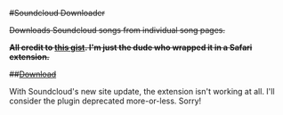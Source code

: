 ~~#Soundcloud Downloader~~

~~Downloads Soundcloud songs from individual song pages.~~

~~**All credit to [this gist](https://gist.github.com/1982140). I'm just the dude who wrapped it in a Safari extension.**~~

~~##[Download](http://cl.ly/1M1M102s0f3v1I45023q)~~

With Soundcloud's new site update, the extension isn't working at all. I'll consider the plugin deprecated more-or-less. Sorry!
